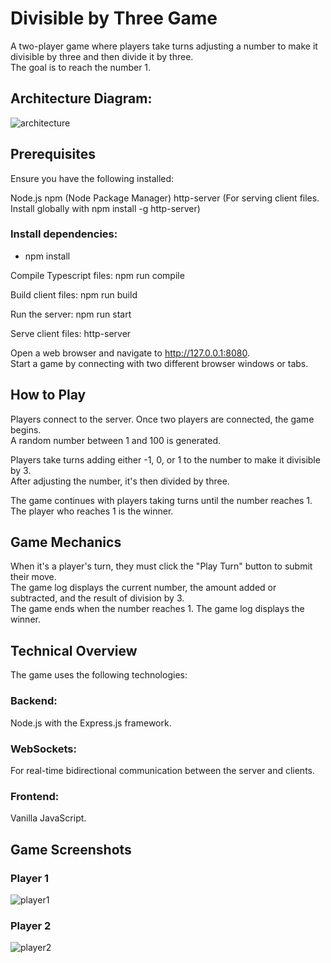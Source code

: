 # Divisible by Three Game
A two-player game where players take turns adjusting a number to make it divisible by three and then divide it by three.  
The goal is to reach the number 1.

## Architecture Diagram: 
<img alt="architecture" src="https://img.onl/v2lluv">

## Prerequisites
Ensure you have the following installed:

Node.js
npm (Node Package Manager)
http-server (For serving client files. Install globally with npm install -g http-server)

### Install dependencies:
- npm install

Compile Typescript files:
npm run compile

Build client files:
npm run build

Run the server:
npm run start

Serve client files:
http-server

Open a web browser and navigate to http://127.0.0.1:8080.  
Start a game by connecting with two different browser windows or tabs.


## How to Play
Players connect to the server. Once two players are connected, the game begins.  
A random number between 1 and 100 is generated.

Players take turns adding either -1, 0, or 1 to the number to make it divisible by 3.  
After adjusting the number, it's then divided by three.

The game continues with players taking turns until the number reaches 1.  
The player who reaches 1 is the winner.


## Game Mechanics
When it's a player's turn, they must click the "Play Turn" button to submit their move.  
The game log displays the current number, the amount added or subtracted, and the result of division by 3.  
The game ends when the number reaches 1. The game log displays the winner.


## Technical Overview
The game uses the following technologies:

### Backend: 
Node.js with the Express.js framework.

### WebSockets: 
For real-time bidirectional communication between the server and clients.
### Frontend:
Vanilla JavaScript.



## Game Screenshots
###  Player 1
<img alt="player1" src="https://img.onl/kIv09p">


###  Player 2
<img alt="player2" src="https://img.onl/4oSrZO">
